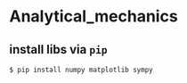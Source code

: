 # Analytical_mechanics

## install libs via `pip`
``` sh
$ pip install numpy matplotlib sympy  
```

